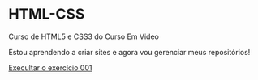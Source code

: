 # HTML-CSS
 Curso de HTML5 e CSS3 do Curso Em Video

Estou aprendendo a criar sites e agora vou gerenciar meus repositórios!

<a href="https://danimorimoto.github.io/HTML-CSS/Exercicios/ex.001/index.html"> Execultar o exercício 001</a>